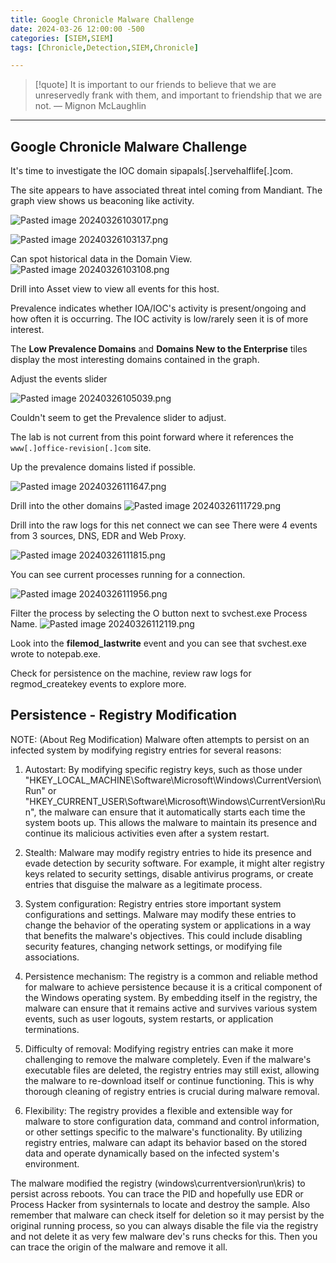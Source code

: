 ```yaml
---
title: Google Chronicle Malware Challenge
date: 2024-03-26 12:00:00 -500
categories: [SIEM,SIEM]
tags: [Chronicle,Detection,SIEM,Chronicle]

---
```


> [!quote] It is important to our friends to believe that we are unreservedly frank with them, and important to friendship that we are not.
> — Mignon McLaughlin

---

## Google Chronicle Malware Challenge

It's time to investigate the IOC domain sipapals[.]servehalflife[.]com.

The site appears to have associated threat intel coming from Mandiant. The graph view shows us beaconing like activity. 

![Pasted image 20240326103017.png](https://raw.githubusercontent.com/Xp101T7/Xp101T7.github.io/main/images/Pasted%20image%2020240326103017.png)

![Pasted image 20240326103137.png](https://raw.githubusercontent.com/Xp101T7/Xp101T7.github.io/main/images/Pasted%20image%2020240326103137.png)

Can spot historical data in the Domain View. 
![Pasted image 20240326103108.png](https://raw.githubusercontent.com/Xp101T7/Xp101T7.github.io/main/images/Pasted%20image%2020240326103108.png)

Drill into Asset view to view all events for this host. 

Prevalence indicates whether IOA/IOC's activity is present/ongoing and how often it is occurring. The IOC activity is low/rarely seen it is of more interest. 

The **Low Prevalence Domains** and **Domains New to the Enterprise** tiles display the most interesting domains contained in the graph.

Adjust the events slider 

![Pasted image 20240326105039.png](https://raw.githubusercontent.com/Xp101T7/Xp101T7.github.io/main/images/Pasted%20image%2020240326105039.png)

Couldn't seem to get the Prevalence slider to adjust. 

The lab is not current from this point forward where it references the
`www[.]office-revision[.]com`  site.

Up the prevalence domains listed if possible. 

![Pasted image 20240326111647.png](https://raw.githubusercontent.com/Xp101T7/Xp101T7.github.io/main/images/Pasted%20image%2020240326111647.png)

Drill into the other domains
![Pasted image 20240326111729.png](https://raw.githubusercontent.com/Xp101T7/Xp101T7.github.io/main/images/Pasted%20image%2020240326111729.png)

Drill into the raw logs for this net connect we can see There were 4 events from 3 sources, DNS, EDR and Web Proxy.

![Pasted image 20240326111815.png](https://raw.githubusercontent.com/Xp101T7/Xp101T7.github.io/main/images/Pasted%20image%2020240326111815.png)

You can see current processes running for a connection.

![Pasted image 20240326111956.png](https://raw.githubusercontent.com/Xp101T7/Xp101T7.github.io/main/images/Pasted%20image%2020240326111956.png)

Filter the process by selecting the O button next to svchest.exe Process Name. 
![Pasted image 20240326112119.png](https://raw.githubusercontent.com/Xp101T7/Xp101T7.github.io/main/images/Pasted%20image%2020240326112119.png)

Look into the **filemod_lastwrite** event and you can see that svchest.exe wrote to notepab.exe. 

Check for persistence on the machine, review raw logs for regmod_createkey events to explore more. 

## Persistence - Registry Modification 

NOTE: (About Reg Modification)
Malware often attempts to persist on an infected system by modifying registry entries for several reasons:

1. Autostart: By modifying specific registry keys, such as those under "HKEY_LOCAL_MACHINE\Software\Microsoft\Windows\CurrentVersion\Run" or "HKEY_CURRENT_USER\Software\Microsoft\Windows\CurrentVersion\Run", the malware can ensure that it automatically starts each time the system boots up. This allows the malware to maintain its presence and continue its malicious activities even after a system restart.

2. Stealth: Malware may modify registry entries to hide its presence and evade detection by security software. For example, it might alter registry keys related to security settings, disable antivirus programs, or create entries that disguise the malware as a legitimate process.

3. System configuration: Registry entries store important system configurations and settings. Malware may modify these entries to change the behavior of the operating system or applications in a way that benefits the malware's objectives. This could include disabling security features, changing network settings, or modifying file associations.

4. Persistence mechanism: The registry is a common and reliable method for malware to achieve persistence because it is a critical component of the Windows operating system. By embedding itself in the registry, the malware can ensure that it remains active and survives various system events, such as user logouts, system restarts, or application terminations.

5. Difficulty of removal: Modifying registry entries can make it more challenging to remove the malware completely. Even if the malware's executable files are deleted, the registry entries may still exist, allowing the malware to re-download itself or continue functioning. This is why thorough cleaning of registry entries is crucial during malware removal.

6. Flexibility: The registry provides a flexible and extensible way for malware to store configuration data, command and control information, or other settings specific to the malware's functionality. By utilizing registry entries, malware can adapt its behavior based on the stored data and operate dynamically based on the infected system's environment.

The malware modified the registry (windows\\currentversion\\run\\kris) to persist across reboots.  You can trace the PID and hopefully use EDR or Process Hacker from sysinternals to locate and destroy the sample. Also remember that malware can check itself for deletion so it may persist by the original running process, so you can always disable the file via the registry and not delete it as very few malware dev's runs checks for this. Then you can trace the origin of the malware and remove it all. 











